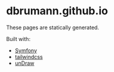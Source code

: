 dbrumann.github.io
==================

These pages are statically generated.

Built with:
* [Symfony](https://symfony.com/)
* [tailwindcss](https://tailwindcss.com/)
* [unDraw](https://undraw.co/)
